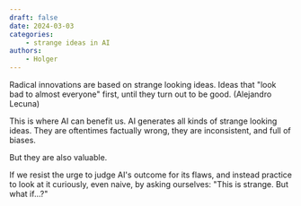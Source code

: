 ```yaml
---
draft: false
date: 2024-03-03
categories:
    - strange ideas in AI
authors:
    - Holger
---
```


Radical innovations are based on strange looking ideas. Ideas that "look bad to almost everyone" first, until they turn out to be good. (Alejandro Lecuna)

This is where AI can benefit us. AI generates all kinds of strange looking ideas. They are oftentimes factually wrong, they are inconsistent, and full of biases. 

But they are also valuable.

If we resist the urge to judge AI's outcome for its flaws, and instead practice to look at it curiously, even naive, by asking ourselves: "This is strange. But what if...?"